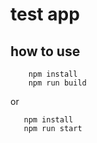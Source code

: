 # test app

## how to use

```
    npm install
    npm run build
```

or

```
   npm install
   npm run start
```
